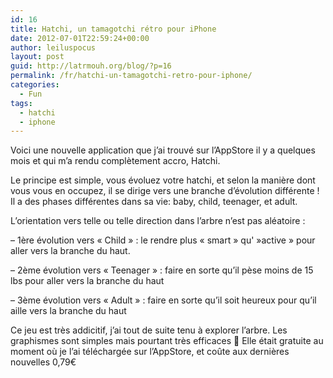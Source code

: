 ```yaml
---
id: 16
title: Hatchi, un tamagotchi rétro pour iPhone
date: 2012-07-01T22:59:24+00:00
author: leiluspocus
layout: post
guid: http://latrmouh.org/blog/?p=16
permalink: /fr/hatchi-un-tamagotchi-retro-pour-iphone/
categories:
  - Fun
tags:
  - hatchi
  - iphone
---
```

Voici une nouvelle application que j&rsquo;ai trouvé sur l&rsquo;AppStore il y a quelques mois et qui m&rsquo;a rendu complètement accro, Hatchi.

Le principe est simple, vous évoluez votre hatchi, et selon la manière dont vous vous en occupez, il se dirige vers une branche d&rsquo;évolution différente ! Il a des phases différentes dans sa vie: baby, child, teenager, et adult.

L&rsquo;orientation vers telle ou telle direction dans l&rsquo;arbre n&rsquo;est pas aléatoire :

&#8211; 1ère évolution vers « Child » : le rendre plus « smart » qu' »active » pour aller vers la branche du haut.

&#8211; 2ème évolution vers « Teenager » : faire en sorte qu&rsquo;il pèse moins de 15 lbs pour aller vers la branche du haut

&#8211; 3ème évolution vers « Adult » : faire en sorte qu&rsquo;il soit heureux pour qu&rsquo;il aille vers la branche du haut

Ce jeu est très addicitif, j&rsquo;ai tout de suite tenu à explorer l&rsquo;arbre. Les graphismes sont simples mais pourtant très efficaces 🙂 Elle était gratuite au moment où je l&rsquo;ai téléchargée sur l&rsquo;AppStore, et coûte aux dernières nouvelles 0,79€

<!-- AddThis Advanced Settings generic via filter on the_content -->

<!-- AddThis Share Buttons generic via filter on the_content -->